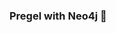 ### Pregel with Neo4j 🚀



































































































































 

































































































































































































































































































































































